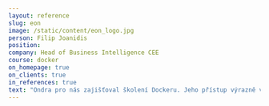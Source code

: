 ```yaml
---
layout: reference
slug: eon
image: /static/content/eon_logo.jpg
person: Filip Joanidis
position:
company: Head of Business Intelligence CEE
course: docker
on_homepage: true
on_clients: true
in_references: true
text: "Ondra pro nás zajišťoval školení Dockeru. Jeho přístup výrazně vybočuje ze standardizovaných školení – skvělá příprava, maximální otevřenost, pohodový přístup, expertní znalost podložená praxí, srozumitelnost. Za svou 20letou praxi jsem prošel řadou školení, ale to Ondrovo patří k těm nejlepším."
---
```



